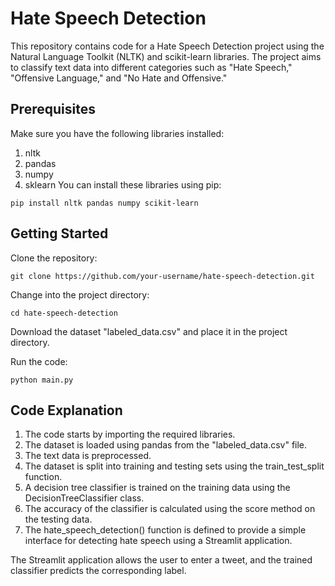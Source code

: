 # Hate Speech Detection
This repository contains code for a Hate Speech Detection project using the Natural Language Toolkit (NLTK) and scikit-learn libraries. The project aims to classify text data into different categories such as "Hate Speech," "Offensive Language," and "No Hate and Offensive."

## Prerequisites
Make sure you have the following libraries installed:

1. nltk
2. pandas
3. numpy
4. sklearn
You can install these libraries using pip:
```
pip install nltk pandas numpy scikit-learn
```
## Getting Started
Clone the repository:
```
git clone https://github.com/your-username/hate-speech-detection.git
```
Change into the project directory:
```
cd hate-speech-detection
```
Download the dataset "labeled_data.csv" and place it in the project directory.

Run the code:
```
python main.py
```
## Code Explanation
1. The code starts by importing the required libraries.
2. The dataset is loaded using pandas from the "labeled_data.csv" file.
3. The text data is preprocessed.
4. The dataset is split into training and testing sets using the train_test_split function.
5. A decision tree classifier is trained on the training data using the DecisionTreeClassifier class.
6. The accuracy of the classifier is calculated using the score method on the testing data.
7. The hate_speech_detection() function is defined to provide a simple interface for detecting hate speech using a Streamlit application.

The Streamlit application allows the user to enter a tweet, and the trained classifier predicts the corresponding label.
